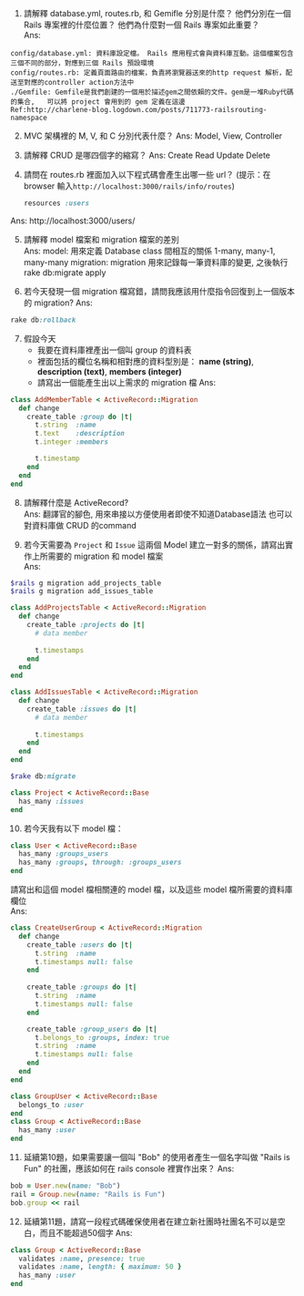 1. 請解釋 database.yml, routes.rb, 和 Gemifle 分別是什麼？ 他們分別在一個 Rails 專案裡的什麼位置？ 他們為什麼對一個 Rails 專案如此重要？  
Ans:
  ```
  config/database.yml: 資料庫設定檔。 Rails 應用程式會與資料庫互動。這個檔案包含三個不同的部分，對應到三個 Rails 預設環境
  config/routes.rb: 定義頁面路由的檔案，負責將瀏覽器送來的http request 解析，配送至對應的controller action方法中
  ./Gemfile: Gemfile是我們創建的一個用於描述gem之間依賴的文件。gem是一堆Ruby代碼的集合,   可以將 project 會用到的 gem 定義在這邊
  Ref:http://charlene-blog.logdown.com/posts/711773-railsrouting-namespace
  ```

2. MVC 架構裡的 M, V, 和 C 分別代表什麼？ 
Ans:
  Model, View, Controller

3. 請解釋 CRUD 是哪四個字的縮寫？ 
Ans:
  Create 
  Read
  Update
  Delete

4. 請問在 routes.rb 裡面加入以下程式碼會產生出哪一些 url？ (提示：在 browser 輸入```http://localhost:3000/rails/info/routes```)
    ```ruby
    resources :users
    ```
Ans:
http://localhost:3000/users/

5. 請解釋 model 檔案和 migration 檔案的差別  
Ans:
  model: 用來定義 Database class 間相互的關係 1-many, many-1, many-many
  migration: migration 用來記錄每一筆資料庫的變更, 之後執行 rake db:migrate apply

6. 若今天發現一個 migration 檔寫錯，請問我應該用什麼指令回復到上一個版本的 migration? 
Ans:
  ```ruby
  rake db:rollback
  ```

7. 假設今天
    * 我要在資料庫裡產出一個叫 group 的資料表
    * 裡面包括的欄位名稱和相對應的資料型別是： 
        **name (string)**,
        **description (text)**,
        **members (integer)**
    * 請寫出一個能產生出以上需求的 migration 檔
Ans:
```ruby
class AddMemberTable < ActiveRecord::Migration
  def change
    create_table :group do |t|
      t.string  :name
      t.text    :description
      t.integer :members

      t.timestamp
    end
  end
end
```

8. 請解釋什麼是 ActiveRecord?  
Ans: 翻譯官的腳色, 用來串接以方便使用者即使不知道Database語法 也可以對資料庫做 CRUD 的command

9. 若今天需要為 ```Project``` 和 ```Issue``` 這兩個 Model 建立一對多的關係，請寫出實作上所需要的 migration 和 model 檔案  
Ans:
```ruby
$rails g migration add_projects_table
$rails g migration add_issues_table

class AddProjectsTable < ActiveRecord::Migration
  def change
    create_table :projects do |t|
      # data member
 
      t.timestamps
    end    
  end
end

class AddIssuesTable < ActiveRecord::Migration
  def change
    create_table :issues do |t|
      # data member
 
      t.timestamps
    end    
  end
end

$rake db:migrate

class Project < ActiveRecord::Base
  has_many :issues
end
```

10. 若今天我有以下 model 檔：

  ```ruby
  class User < ActiveRecord::Base
    has_many :groups_users
    has_many :groups, through: :groups_users 
  end
  ```

  請寫出和這個 model 檔相關連的 model 檔，以及這些 model 檔所需要的資料庫欄位  
Ans:
  ```ruby
  class CreateUserGroup < ActiveRecord::Migration
    def change
      create_table :users do |t|
        t.string  :name
        t.timestamps null: false
      end
   
      create_table :groups do |t|
        t.string  :name
        t.timestamps null: false
      end

      create_table :group_users do |t|
        t.belongs_to :groups, index: true
        t.string  :name
        t.timestamps null: false
      end
    end
  end

  class GroupUser < ActiveRecord::Base
    belongs_to :user
  end
  class Group < ActiveRecord::Base
    has_many :user
  end
  ```

11. 延續第10題，如果需要讓一個叫 "Bob" 的使用者產生一個名字叫做 "Rails is Fun" 的社團，應該如何在 rails console 裡實作出來？
Ans:   
```ruby
bob = User.new(name: "Bob")
rail = Group.new(name: "Rails is Fun")
bob.group << rail
```
12. 延續第11題，請寫一段程式碼確保使用者在建立新社團時社團名不可以是空白，而且不能超過50個字
Ans:    
```ruby
class Group < ActiveRecord::Base
  validates :name, presence: true
  validates :name, length: { maximum: 50 }
  has_many :user
end
```
